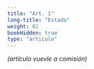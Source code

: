 ```yaml
---
title: "Art. 1"
long-title: "Estado"
weight: 01
bookHidden: true
type: "articulo"
---
```



*(artículo vuevle a comisión)*
